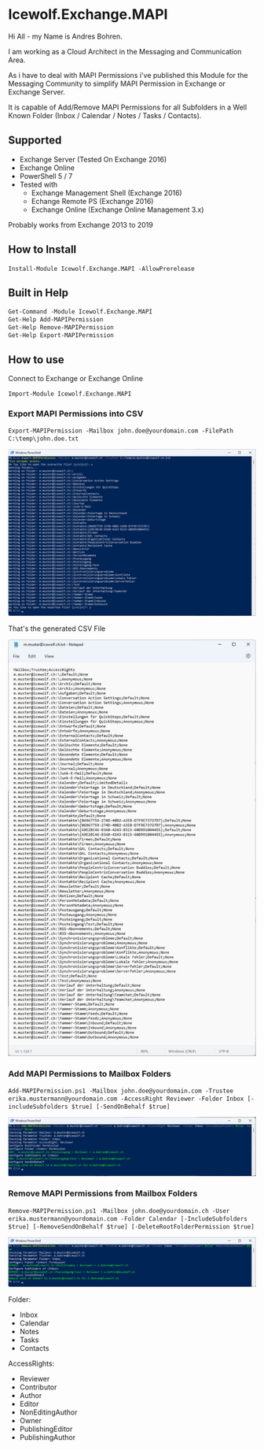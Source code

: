 # Icewolf.Exchange.MAPI

Hi All - my Name is Andres Bohren.

I am working as a Cloud Architect in the Messaging and Communication Area.

As i have to deal with MAPI Permissions i've published this Module for the Messaging Community to simplify MAPI Permission in Exchange or Exchange Server.

It is capable of Add/Remove MAPI Permissions for all Subfolders in a Well Known Folder (Inbox / Calendar / Notes / Tasks / Contacts).

## Supported
- Exchange Server (Tested On Exchange 2016)
- Exchange Online
- PowerShell 5 / 7
- Tested with 
  - Exchange Management Shell (Exchange 2016)
  - Echange Remote PS (Exchange 2016)
  - Exchange Online (Exchange Online Management 3.x)

Probably works from Exchange 2013 to 2019

## How to Install
```
Install-Module Icewolf.Exchange.MAPI -AllowPrerelease
```

## Built in Help
```
Get-Command -Module Icewolf.Exchange.MAPI
Get-Help Add-MAPIPermission
Get-Help Remove-MAPIPermission
Get-Help Export-MAPIPermission
 ```

## How to use
Connect to Exchange or Exchange Online

```
Import-Module Icewolf.Exchange.MAPI
```

### Export MAPI Permissions into CSV
```
Export-MAPIPermission -Mailbox john.doe@yourdomain.com -FilePath C:\temp\john.doe.txt
```

![Image](Icewolf.Exchange.MAPI_01.jpg)

That's the generated CSV File

![Image](Icewolf.Exchange.MAPI_02.jpg)

### Add MAPI Permissions to Mailbox Folders
```
Add-MAPIPermission.ps1 -Mailbox john.doe@yourdomain.com -Trustee erika.mustermann@yourdomain.com -AccessRight Reviewer -Folder Inbox [-includeSubfolders $true] [-SendOnBehalf $true]
```

![Image](Icewolf.Exchange.MAPI_03.jpg)

### Remove MAPI Permissions from Mailbox Folders
```
Remove-MAPIPermission.ps1 -Mailbox john.doe@yourdomain.ch -User erika.mustermann@yourdomain.com -Folder Calendar [-IncludeSubfolders $true] [-RemoveSendOnBehalf $true] [-DeleteRootFolderPermission $true]
```

![Image](Icewolf.Exchange.MAPI_04.jpg)

Folder:
- Inbox
- Calendar
- Notes
- Tasks
- Contacts

AccessRights:		
- Reviewer
- Contributor
- Author
- Editor
- NonEditingAuthor
- Owner
- PublishingEditor
- PublishingAuthor